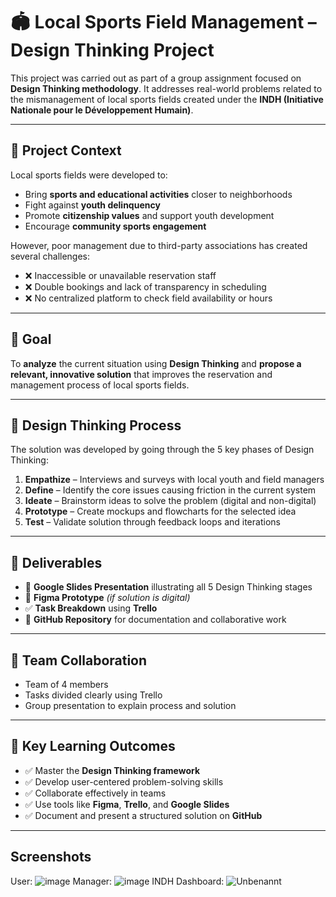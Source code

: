 # 🏟️ Local Sports Field Management – Design Thinking Project

This project was carried out as part of a group assignment focused on **Design Thinking methodology**. It addresses real-world problems related to the mismanagement of local sports fields created under the **INDH (Initiative Nationale pour le Développement Humain)**.

---

## 📌 Project Context

Local sports fields were developed to:

* Bring **sports and educational activities** closer to neighborhoods
* Fight against **youth delinquency**
* Promote **citizenship values** and support youth development
* Encourage **community sports engagement**

However, poor management due to third-party associations has created several challenges:

* ❌ Inaccessible or unavailable reservation staff
* ❌ Double bookings and lack of transparency in scheduling
* ❌ No centralized platform to check field availability or hours

---

## 🎯 Goal

To **analyze** the current situation using **Design Thinking** and **propose a relevant, innovative solution** that improves the reservation and management process of local sports fields.

---

## 🧠 Design Thinking Process

The solution was developed by going through the 5 key phases of Design Thinking:

1. **Empathize** – Interviews and surveys with local youth and field managers
2. **Define** – Identify the core issues causing friction in the current system
3. **Ideate** – Brainstorm ideas to solve the problem (digital and non-digital)
4. **Prototype** – Create mockups and flowcharts for the selected idea
5. **Test** – Validate solution through feedback loops and iterations

---

## 📂 Deliverables

* 🎤 **Google Slides Presentation** illustrating all 5 Design Thinking stages
* 🧪 **Figma Prototype** *(if solution is digital)*
* ✅ **Task Breakdown** using **Trello**
* 💾 **GitHub Repository** for documentation and collaborative work

---

## 👥 Team Collaboration

* Team of 4 members
* Tasks divided clearly using Trello
* Group presentation to explain process and solution

---

## 🧩 Key Learning Outcomes

* ✅ Master the **Design Thinking framework**
* ✅ Develop user-centered problem-solving skills
* ✅ Collaborate effectively in teams
* ✅ Use tools like **Figma**, **Trello**, and **Google Slides**
* ✅ Document and present a structured solution on **GitHub**

---
##  Screenshots
User:
![image](https://github.com/user-attachments/assets/210a1c7f-4cc4-4424-bb05-1fbea69d6a5b)
Manager: 
![image](https://github.com/user-attachments/assets/74ff4c66-126e-4bf5-b1d5-7d0ff5ac088d)
INDH Dashboard:
![Unbenannt](https://github.com/user-attachments/assets/5332dd14-7ff5-4091-83d3-046d0c51a406)

